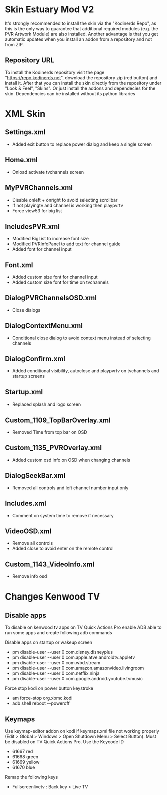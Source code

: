 # Skin Estuary Mod V2
It's strongly recommended to install the skin via the "Kodinerds Repo", as this is the only way to guarantee that additional required modules (e.g. the PVR Artwork Module) are also installed. Another advantage is that you get automatic updates when 
you install an addon from a repository and not from ZIP.

## Repository URL
To install the Kodinerds repository visit the page "https://repo.kodinerds.net", download the repository zip (red button) and install it. After that you can install the skin directly from the repository under "Look & Feel", "Skins". Or just install the addons and dependecies for the skin. Dependencies can be installed without its python libraries




# XML Skin

## Settings.xml
- Added exit button to replace power dialog and keep a single screen

## Home.xml
- Onload activate tvchannels screen

## MyPVRChannels.xml
- Disable onleft + onright to avoid selecting scrollbar
- If not playingtv and channel is working then playpvrtv
- Force view53 for big list

## IncludesPVR.xml
- Modified BigList to increase font size
- Modified PVRInfoPanel to add text for channel guide
- Added font for channel input

## Font.xml
- Added custom size font for channel input
- Added custom size font for time on tvchannels

## DialogPVRChannelsOSD.xml
- Close dialogs

## DialogContextMenu.xml
- Conditional close dialog to avoid context menu instead of selecting channels

## DialogConfirm.xml
- Added conditional visibility, autoclose and playpvrtv on tvchannels and startup screens

## Startup.xml
- Replaced splash and logo screen

## Custom_1109_TopBarOverlay.xml
- Removed Time from top bar on OSD

## Custom_1135_PVROverlay.xml
- Added custom osd info on OSD when changing channels

## DialogSeekBar.xml
- Removed all controls and left channel number input only

## Includes.xml
- Comment on system time to remove if necessary

## VideoOSD.xml
- Remove all controls
- Added close to avoid enter on the remote control

## Custom_1143_VideoInfo.xml
- Remove info osd 




# Changes Kenwood TV

## Disable apps
To disable on kenwood tv apps on TV Quick Actions Pro enable ADB able to run some apps and create following adb commands

Disable apps on startup or wakeup screen
- pm disable-user --user 0 com.disney.disneyplus
- pm disable-user --user 0 com.apple.atve.androidtv.appletv
- pm disable-user --user 0 com.wbd.stream
- pm disable-user --user 0 com.amazon.amazonvideo.livingroom
- pm disable-user --user 0 com.netflix.ninja
- pm disable-user --user 0 com.google.android.youtube.tvmusic

Force stop kodi on power button keystroke
- am force-stop org.xbmc.kodi
- adb shell reboot --poweroff

## Keymaps 
Use keymap-editor addon on kodi if keymaps.xml file not working properly (Edit > Global > Windows > Open Shutdown Menu > Select Button). Must be disabled on TV Quick Actions Pro. Use the Keycode ID
- 61667 red
- 61668 green
- 61669 yellow
- 61670 blue

Remap the following keys
- Fullscreenlivetv : Back key > Live TV